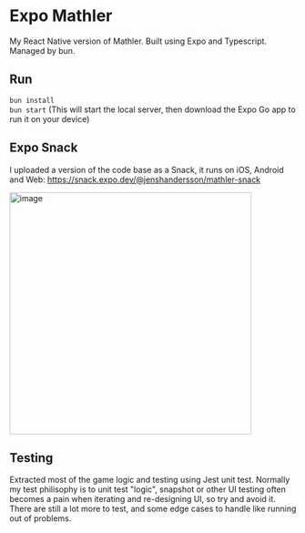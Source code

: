 # Expo Mathler

My React Native version of Mathler. Built using Expo and Typescript. Managed by bun.

## Run

`bun install`  
`bun start` 
(This will start the local server, then download the Expo Go app to run it on your device)

## Expo Snack

I uploaded a version of the code base as a Snack, it runs on iOS, Android and Web: https://snack.expo.dev/@jenshandersson/mathler-snack

<img width="425" alt="image" src="https://github.com/jenshandersson/mathler/assets/1150467/f63baab4-81ad-489a-b551-627d1c4a94b4">

## Testing

Extracted most of the game logic and testing using Jest unit test. Normally my test philisophy is to unit test "logic", snapshot or other UI testing often becomes a pain when iterating and re-designing UI, so try and avoid it. There are still a lot more to test, and some edge cases to handle like running out of problems. 
